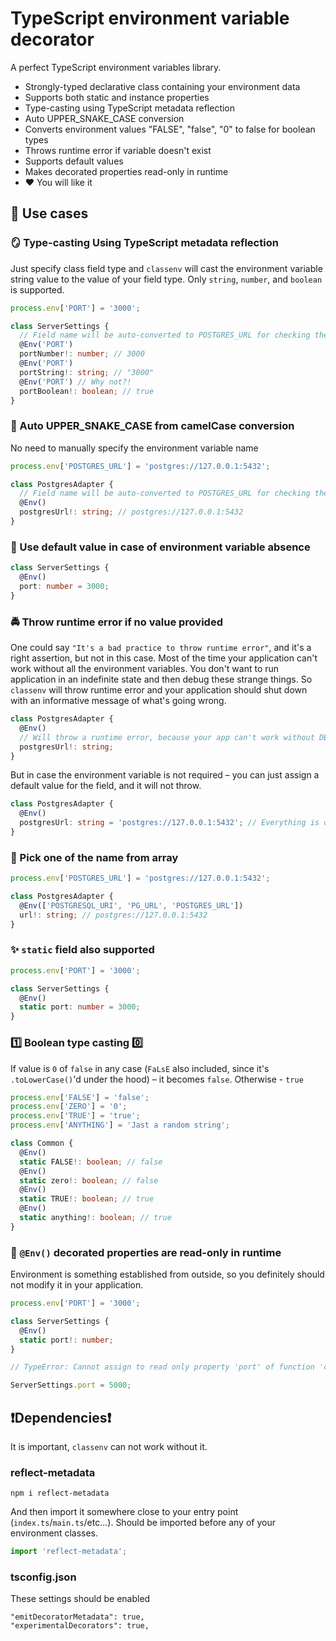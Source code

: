 # TypeScript environment variable decorator

A perfect TypeScript environment variables library.

- Strongly-typed declarative class containing your environment data
- Supports both static and instance properties
- Type-casting using TypeScript metadata reflection
- Auto UPPER_SNAKE_CASE conversion
- Converts environment values "FALSE", "false", "0" to false for boolean types
- Throws runtime error if variable doesn't exist
- Supports default values
- Makes decorated properties read-only in runtime
- ❤️ You will like it

## 💼 Use cases 

### 🪞 Type-casting Using TypeScript metadata reflection

Just specify class field type and `classenv` will cast the environment variable string value to the value of your field type. 
Only `string`, `number`, and `boolean` is supported.

```ts
process.env['PORT'] = '3000';

class ServerSettings {
  // Field name will be auto-converted to POSTGRES_URL for checking the process.env
  @Env('PORT')
  portNumber!: number; // 3000
  @Env('PORT')
  portString!: string; // "3000"
  @Env('PORT') // Why not?!
  portBoolean!: boolean; // true
}
```

### 🐍 Auto UPPER_SNAKE_CASE from camelCase conversion

No need to manually specify the environment variable name

```ts
process.env['POSTGRES_URL'] = 'postgres://127.0.0.1:5432';

class PostgresAdapter {
  // Field name will be auto-converted to POSTGRES_URL for checking the process.env
  @Env()
  postgresUrl!: string; // postgres://127.0.0.1:5432
}
```

### 🫙 Use default value in case of environment variable absence

```ts
class ServerSettings {
  @Env()
  port: number = 3000;
}
```

### 🚔 Throw runtime error if no value provided

One could say `"It's a bad practice to throw runtime error"`, and it's a right assertion, but not in this case.
Most of the time your application can't work without all the environment variables.
You don't want to run application in an indefinite state and then debug these strange things.
So `classenv` will throw runtime error and your application should shut down with an informative message of what's going wrong.

```ts
class PostgresAdapter {
  @Env()
  // Will throw a runtime error, because your app can't work without DB connection
  postgresUrl!: string;
}
```

But in case the environment variable is not required – you can just assign a default value for the field, and it will not throw.

```ts
class PostgresAdapter {
  @Env()
  postgresUrl: string = 'postgres://127.0.0.1:5432'; // Everything is ok here
}
```

### 🔘 Pick one of the name from array

```ts
process.env['POSTGRES_URL'] = 'postgres://127.0.0.1:5432';

class PostgresAdapter {
  @Env(['POSTGRESQL_URI', 'PG_URL', 'POSTGRES_URL'])
  url!: string; // postgres://127.0.0.1:5432
}
```

### ✨ `static` field also supported

```ts
process.env['PORT'] = '3000';

class ServerSettings {
  @Env()
  static port: number = 3000;
}
```

### 1️⃣ Boolean type casting 0️⃣

If value is `0` of `false` in any case (`FaLsE` also included, since it's `.toLowerCase()`'d under the hood) – it becomes `false`.
Otherwise - `true`

```ts
process.env['FALSE'] = 'false';
process.env['ZERO'] = '0';
process.env['TRUE'] = 'true';
process.env['ANYTHING'] = 'Jast a random string';

class Common {
  @Env()
  static FALSE!: boolean; // false
  @Env()
  static zero!: boolean; // false
  @Env()
  static TRUE!: boolean; // true
  @Env()
  static anything!: boolean; // true
}
```

### 🛑 `@Env()` decorated properties are read-only in runtime

Environment is something established from outside, so you definitely should not modify it in your application.


```ts
process.env['PORT'] = '3000';

class ServerSettings {
  @Env()
  static port!: number;
}

// TypeError: Cannot assign to read only property 'port' of function 'class ServerSettings{}'

ServerSettings.port = 5000;
```

## ❗Dependencies❗

It is important, `classenv` can not work without it.

### reflect-metadata

```
npm i reflect-metadata
```

And then import it somewhere close to your entry point (`index.ts`/`main.ts`/etc...).
Should be imported before any of your environment classes.

```typescript
import 'reflect-metadata';
```

### tsconfig.json

These settings should be enabled

```
"emitDecoratorMetadata": true,
"experimentalDecorators": true,
```
